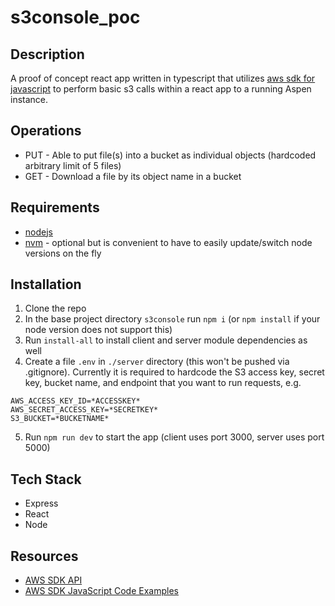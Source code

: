 # s3console_poc

## Description

A proof of concept react app written in typescript that utilizes [aws sdk for javascript](https://docs.aws.amazon.com/sdk-for-javascript/index.html) to perform basic s3 calls within a react app to a running Aspen instance.

## Operations

- PUT - Able to put file(s) into a bucket as individual objects (hardcoded arbitrary limit of 5 files)
- GET - Download a file by its object name in a bucket

## Requirements

- [nodejs](https://nodejs.org/en/download/package-manager/#debian-and-ubuntu-based-linux-distributions-enterprise-linux-fedora-and-snap-packages)
- [nvm](https://github.com/nvm-sh/nvm#install--update-script) - optional but is convenient to have to easily update/switch node versions on the fly

## Installation

1. Clone the repo
2. In the base project directory `s3console` run `npm i` (or `npm install` if your node version does not support this)
3. Run `install-all` to install client and server module dependencies as well
4. Create a file `.env` in `./server` directory (this won't be pushed via .gitignore). Currently it is required to hardcode the S3 access key, secret key, bucket name, and endpoint that you want to run requests, e.g.

```
AWS_ACCESS_KEY_ID=*ACCESSKEY*
AWS_SECRET_ACCESS_KEY=*SECRETKEY*
S3_BUCKET=*BUCKETNAME*
```

5. Run `npm run dev` to start the app (client uses port 3000, server uses port 5000)

## Tech Stack

- Express
- React
- Node

## Resources

- [AWS SDK API](https://docs.aws.amazon.com/AWSJavaScriptSDK/latest/AWS/S3.html)
- [AWS SDK JavaScript Code Examples](https://docs.aws.amazon.com/sdk-for-javascript/v2/developer-guide/sdk-code-samples.html)
